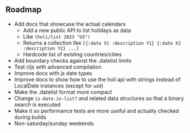 ## Roadmap

* Add docs that showcase the actual calendars
  * Add a new public API to list holidays as data
  * Like `(holi/list 2023 "US")`
  * Returns a collection like `[{:date X1 :description Y1} {:date X2 :description Y2} ...]`
  * Hardcode list of existing countries/cities
* Add boundary checks against the .datelist limits
* Test cljs with advanced compilation
* Improve docs with js date types
* Improve docs to show how to use the holi api with strings instead of LocalDate instances (except for `add`)
* Make the .datelist format more compact
* Change `is-date-in-list?` and related data structures so that a binary search is executed
* Make it so performance tests are more useful and actually checked during builds
* Non-saturday/sunday weekends
